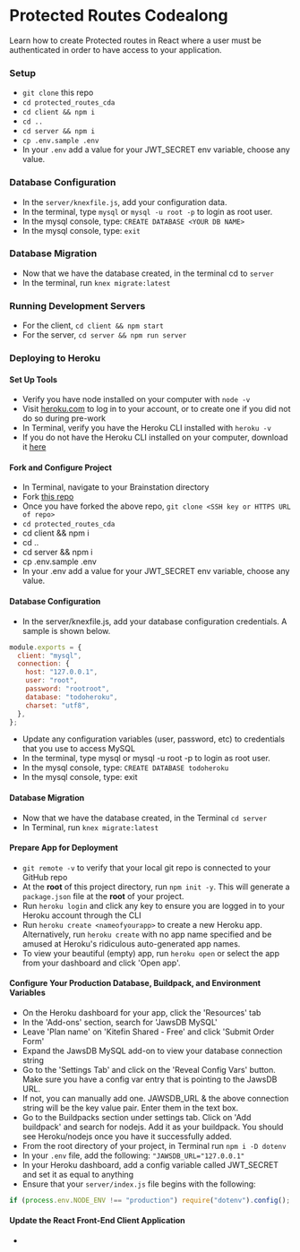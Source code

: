 # Protected Routes Codealong

Learn how to create Protected routes in React where a user must be authenticated in order to have access to your application.

### Setup

- `git clone` this repo
- `cd protected_routes_cda`
- `cd client && npm i`
- `cd ..`
- `cd server && npm i`
- `cp .env.sample .env`
- In your `.env` add a value for your JWT_SECRET env variable, choose any value.

### Database Configuration

- In the `server/knexfile.js`, add your configuration data.
- In the terminal, type `mysql` or `mysql -u root -p` to login as root user.
- In the mysql console, type: `CREATE DATABASE <YOUR DB NAME>`
- In the mysql console, type: `exit`

### Database Migration

- Now that we have the database created, in the terminal cd to `server`
- In the terminal, run `knex migrate:latest`

### Running Development Servers

- For the client, `cd client && npm start`
- For the server, `cd server && npm run server`

### Deploying to Heroku

#### Set Up Tools

- Verify you have node installed on your computer with `node -v`
- Visit [heroku.com](https://heroku.com) to log in to your account, or to create one if you did not do so during pre-work
- In Terminal, verify you have the Heroku CLI installed with `heroku -v`
- If you do not have the Heroku CLI installed on your computer, download it [here](https://devcenter.heroku.com/articles/getting-started-with-nodejs#set-up)

#### Fork and Configure Project

- In Terminal, navigate to your Brainstation directory
- Fork [this repo](https://github.com/cececlar/protected_routes_cda)
- Once you have forked the above repo, `git clone <SSH key or HTTPS URL of repo>`
- `cd protected_routes_cda`
- cd client && npm i
- cd ..
- cd server && npm i
- cp .env.sample .env
- In your .env add a value for your JWT_SECRET env variable, choose any value.

#### Database Configuration

- In the server/knexfile.js, add your database configuration credentials. A sample is shown below.

```js
module.exports = {
  client: "mysql",
  connection: {
    host: "127.0.0.1",
    user: "root",
    password: "rootroot",
    database: "todoheroku",
    charset: "utf8",
  },
};
```

- Update any configuration variables (user, password, etc) to credentials that you use to access MySQL
- In the terminal, type mysql or mysql -u root -p to login as root user.
- In the mysql console, type: `CREATE DATABASE todoheroku`
- In the mysql console, type: exit

#### Database Migration

- Now that we have the database created, in the Terminal `cd server`
- In Terminal, run `knex migrate:latest`

#### Prepare App for Deployment

- `git remote -v` to verify that your local git repo is connected to your GitHub repo
- At the **root** of this project directory, run `npm init -y`. This will generate a `package.json` file at the **root** of your project.
- Run `heroku login` and click any key to ensure you are logged in to your Heroku account through the CLI
- Run `heroku create <nameofyourapp>` to create a new Heroku app. Alternatively, run `heroku create` with no app name specified and be amused at Heroku's ridiculous auto-generated app names.
- To view your beautiful (empty) app, run `heroku open` or select the app from your dashboard and click 'Open app'.

#### Configure Your Production Database, Buildpack, and Environment Variables

- On the Heroku dashboard for your app, click the 'Resources' tab
- In the 'Add-ons' section, search for 'JawsDB MySQL'
- Leave 'Plan name' on 'Kitefin Shared - Free' and click 'Submit Order Form'
- Expand the JawsDB MySQL add-on to view your database connection string
- Go to the 'Settings Tab' and click on the 'Reveal Config Vars' button. Make sure you have a config var entry that is pointing to the JawsDB URL.​
- If not, you can manually add one. JAWSDB_URL & the above connection string will be the key value pair. Enter them in the text box.​
- Go to the Buildpacks section under settings tab. Click on 'Add buildpack' and search for nodejs. Add it as your buildpack. You should see Heroku/nodejs once you have it successfully added.​
- From the root directory of your project, in Terminal run `npm i -D dotenv`
- In your `.env` file, add the following: `"JAWSDB_URL="127.0.0.1"`
- In your Heroku dashboard, add a config variable called JWT_SECRET and set it as equal to anything
- Ensure that your `server/index.js` file begins with the following:

```js
if (process.env.NODE_ENV !== "production") require("dotenv").config();
```

#### Update the React Front-End Client Application

-
